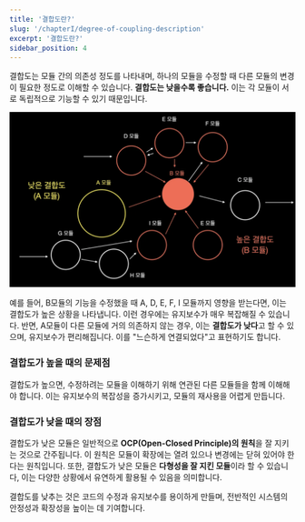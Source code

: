 ```yaml
---
title: '결합도란?'
slug: '/chapterI/degree-of-coupling-description'
excerpt: '결합도란?'
sidebar_position: 4
---
```

결합도는 모듈 간의 의존성 정도를 나타내며, 하나의 모듈을 수정할 때 다른 모듈의 변경이 필요한 정도로 이해할 수 있습니다. **결합도는 낮을수록 좋습니다.** 이는 각 모듈이 서로 독립적으로 기능할 수 있기 때문입니다.

<img src="../../../static/img/coupling.png"/>

예를 들어, B모듈의 기능을 수정했을 때 A, D, E, F, I 모듈까지 영향을 받는다면, 이는 결합도가 높은 상황을 나타냅니다. 이런 경우에는 유지보수가 매우 복잡해질 수 있습니다. 반면, A모듈이 다른 모듈에 거의 의존하지 않는 경우, 이는 **결합도가 낮다**고 할 수 있으며, 유지보수가 편리해집니다. 이를 "느슨하게 연결되었다"고 표현하기도 합니다.

### 결합도가 높을 때의 문제점

결합도가 높으면, 수정하려는 모듈을 이해하기 위해 연관된 다른 모듈들을 함께 이해해야 합니다. 이는 유지보수의 복잡성을 증가시키고, 모듈의 재사용을 어렵게 만듭니다.

### 결합도가 낮을 때의 장점

결합도가 낮은 모듈은 일반적으로 **OCP(Open-Closed Principle)의 원칙**을 잘 지키는 것으로 간주됩니다. 이 원칙은 모듈이 확장에는 열려 있으나 변경에는 닫혀 있어야 한다는 원칙입니다. 또한, 결합도가 낮은 모듈은 **다형성을 잘 지킨 모듈**이라 할 수 있습니다, 이는 다양한 상황에서 유연하게 활용될 수 있음을 의미합니다.

결합도를 낮추는 것은 코드의 수정과 유지보수를 용이하게 만들며, 전반적인 시스템의 안정성과 확장성을 높이는 데 기여합니다.
